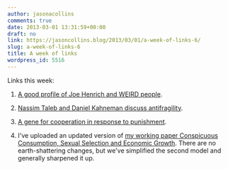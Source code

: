 ```yaml
---
author: jasonacollins
comments: true
date: 2013-03-01 13:31:59+00:00
draft: no
link: https://jasoncollins.blog/2013/03/01/a-week-of-links-6/
slug: a-week-of-links-6
title: A week of links
wordpress_id: 5516
---
```


Links this week:



	
  1. [A good profile of Joe Henrich and WEIRD people](http://www.psmag.com/magazines/pacific-standard-cover-story/joe-henrich-weird-ultimatum-game-shaking-up-psychology-economics-53135/).

	
  2. [Nassim Taleb and Daniel Kahneman discuss antifragility](http://youtu.be/MMBclvY_EMA).

	
  3. [A gene for cooperation in response to punishment](http://www.pnas.org/content/early/2013/02/15/1216841110.abstract).

	
  4. I've uploaded an updated version of [my working paper Conspicuous Consumption, Sexual Selection and Economic Growth](http://ssrn.com/abstract=2111740). There are no earth-shattering changes, but we've simplified the second model and generally sharpened it up.


